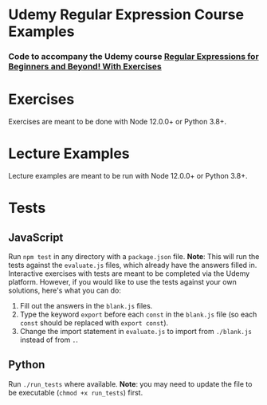# Udemy Regular Expression Course Examples

### Code to accompany the Udemy course [Regular Expressions for Beginners and Beyond! With Exercises](https://www.udemy.com/course/regular-expressions-for-beginners-and-beyond-with-exercises/?couponCode=REGEX-GITHUB)

# Exercises

Exercises are meant to be done with Node 12.0.0+ or Python 3.8+.

# Lecture Examples

Lecture examples are meant to be run with Node 12.0.0+ or Python 3.8+.

# Tests

## JavaScript

Run `npm test` in any directory with a `package.json` file.
**Note**: This will run the tests against the `evaluate.js` files, which already have the answers filled in. Interactive exercises with tests are meant to be completed via the Udemy platform. However, if you would like to use the tests against your own solutions, here's what you can do:

1. Fill out the answers in the `blank.js` files.
2. Type the keyword `export` before each `const` in the `blank.js` file (so each `const` should be replaced with `export const`).
3. Change the import statement in `evaluate.js` to import from `./blank.js` instead of from `.`.

## Python

Run `./run_tests` where available.
**Note**: you may need to update the file to be executable (`chmod +x run_tests`) first.
